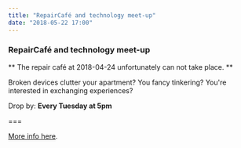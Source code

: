 ```yaml
---
title: "RepairCafé and technology meet-up"
date: "2018-05-22 17:00"
---
```


### RepairCafé and technology meet-up

** The repair café at 2018-04-24 unfortunately can not take place. **

Broken devices clutter your apartment?
You fancy tinkering?
You're interested in exchanging experiences?

Drop by: **Every Tuesday at 5pm**

===

[More info here](../../about/repaircafe).

